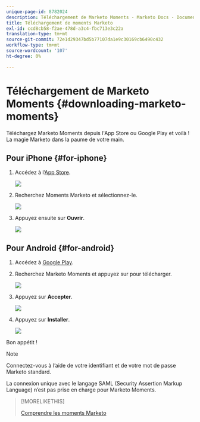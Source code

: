 ```yaml
---
unique-page-id: 8782024
description: Téléchargement de Marketo Moments - Marketo Docs - Documentation du produit
title: Téléchargement de moments Marketo
exl-id: ccd8cb58-f2ae-478d-a3c4-fbc713e3c22a
translation-type: tm+mt
source-git-commit: 72e1d29347bd5b77107da1e9c30169cb6490c432
workflow-type: tm+mt
source-wordcount: '107'
ht-degree: 0%

---
```


# Téléchargement de Marketo Moments {#downloading-marketo-moments}

Téléchargez Marketo Moments depuis l&#39;App Store ou Google Play et voilà ! La magie Marketo dans la paume de votre main.

## Pour iPhone {#for-iphone}

1. Accédez à l’[App Store](https://itunes.apple.com/us/genre/ios/id36?mt=8).

   ![](assets/image2015-7-15-14-3a52-3a13.png)

1. Recherchez Moments Marketo et sélectionnez-le.

   ![](assets/image2015-7-7-17-3a19-3a7.png)

1. Appuyez ensuite sur **Ouvrir**.

   ![](assets/image2015-7-7-17-3a20-3a51.png)

## Pour Android {#for-android}

1. Accédez à [Google Play](https://play.google.com/store?hl=en).

1. Recherchez Marketo Moments et appuyez sur pour télécharger.

   ![](assets/image2015-7-14-9-3a6-3a34.png)

1. Appuyez sur **Accepter**.

   ![](assets/image2015-7-7-16-3a41-3a47.png)

1. Appuyez sur **Installer**.

   ![](assets/image2015-7-7-16-3a43-3a21.png)

Bon appétit !

>[!NOTE]
>
>Connectez-vous à l’aide de votre identifiant et de votre mot de passe Marketo standard.
>
>La connexion unique avec le langage SAML (Security Assertion Markup Language) n’est pas prise en charge pour Marketo Moments.

>[!MORELIKETHIS]
>
>[Comprendre les moments Marketo](/help/marketo/product-docs/core-marketo-concepts/mobile-apps/marketo-moments/understanding-moments/understanding-marketo-moments.md)
